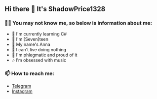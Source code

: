 ## Hi there 👋 It's ShadowPrice1328

### 😶‍🌫️ You may not know me, so below is information about me:

- 🌱 I'm currently learning C#
- 🐒 I'm [Seven]teen
- 🥴 My name's Anna
- 🦾 I can't live doing nothing
- 🤖 I'm phlegmatic and proud of it
- 🎶 I'm obsessed with music

### 📫 How to reach me:
- [Telegram](https://t.me/ihatefizra)
- [Instagram](https://www.instagram.com/s.anya_3/)

